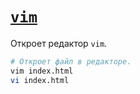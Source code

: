# [`vim`](./index.md)

Откроет редактор `vim`.

```bash
# Откроет файл в редакторе.
vim index.html
vi index.html
```

